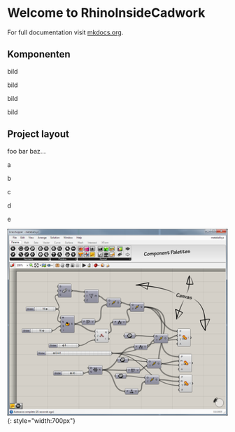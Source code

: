 # Welcome to RhinoInsideCadwork

For full documentation visit [mkdocs.org](https://www.mkdocs.org).

## Komponenten

bild

bild

bild

bild


## Project layout

foo bar baz...

a

b

c

d

e

![Backup Text](img/gh.png "Grashhopper"){: style="width:700px"}
